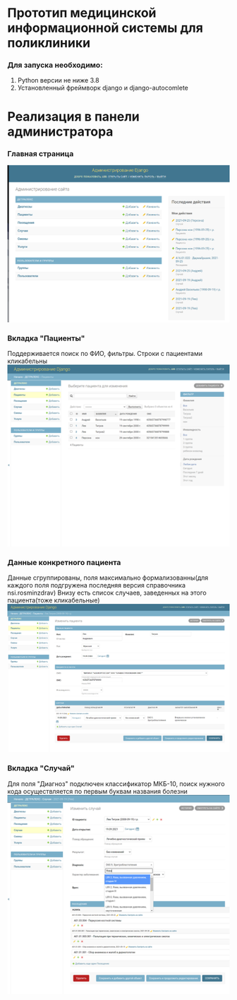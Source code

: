 # Прототип медицинской информационной системы для поликлиники

 ### Для запуска необходимо:
 1. Python версии не ниже 3.8
 2. Установленный фреймворк django и django-autocomlete
 

# Реализация в панели администратора
### Главная страница
![главная страница](img/2021-12-30_23-25-57.png)
### Вкладка "Пациенты"
Поддерживается поиск по ФИО, фильтры. Строки с пациентами кликабельны
![пациенты](img/2021-12-30_23-26-42.png)
### Данные конкретного пациента
Данные сгруппированы, поля максимально формализованны(для каждого поля подгружена последняя версия справочника nsi.rosminzdrav) Внизу есть список случаев, заведенных на этого пациента(тоже кликабельные)
![пациент](img/2021-12-30_23-27-18.png)
### Вкладка "Случай"
Для поля "Диагноз" подключен классификатор МКБ-10, поиск нужного кода осуществляется по первым буквам названия болезни
![пациенты](img/2021-12-30_23-34-42.png)

